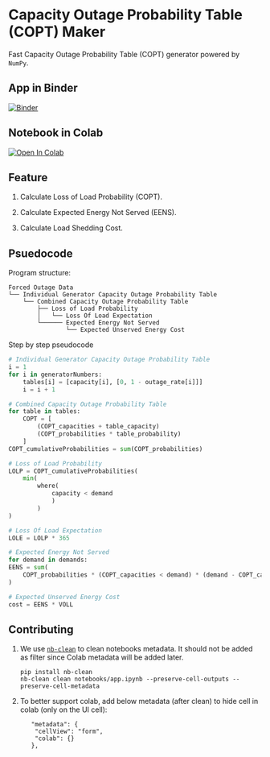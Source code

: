 # Capacity Outage Probability Table (COPT) Maker

Fast Capacity Outage Probability Table (COPT) generator powered by `NumPy`.

## App in Binder

[![Binder](https://mybinder.org/badge_logo.svg)](https://mybinder.org/v2/gh/yasirroni/copt/HEAD?urlpath=voila%2Frender%2Fnotebooks%2Fapp.ipynb)

## Notebook in Colab

[![Open In Colab](https://colab.research.google.com/assets/colab-badge.svg)](https://colab.research.google.com/github/yasirroni/copt/blob/main/notebooks/app.ipynb)

## Feature

1. Calculate Loss of Load Probability (COPT).

1. Calculate Expected Energy Not Served (EENS).

1. Calculate Load Shedding Cost.

## Psuedocode

Program structure:

```plaintext
Forced Outage Data
└── Individual Generator Capacity Outage Probability Table
    └── Combined Capacity Outage Probability Table
        ├── Loss of Load Probability
        │   └── Loss Of Load Expectation
        └────── Expected Energy Not Served
                └── Expected Unserved Energy Cost
```

Step by step pseudocode

```python
# Individual Generator Capacity Outage Probability Table
i = 1
for i in generatorNumbers:
    tables[i] = [capacity[i], [0, 1 - outage_rate[i]]]
    i = i + 1

# Combined Capacity Outage Probability Table
for table in tables:
    COPT = [
        (COPT_capacities + table_capacity)
        (COPT_probabilities * table_probability)
    ]
COPT_cumulativeProbabilities = sum(COPT_probabilities)

# Loss of Load Probability
LOLP = COPT_cumulativeProbabilities(
    min(
        where(
            capacity < demand
            )
        )
)

# Loss Of Load Expectation
LOLE = LOLP * 365

# Expected Energy Not Served
for demand in demands:
EENS = sum(
    COPT_probabilities * (COPT_capacities < demand) * (demand - COPT_capacities)
)

# Expected Unserved Energy Cost
cost = EENS * VOLL
```

## Contributing

1. We use [`nb-clean`](https://github.com/srstevenson/nb-clean) to clean notebooks metadata. It should not be added as filter since Colab metadata will be added later.

    ```shell
    pip install nb-clean
    nb-clean clean notebooks/app.ipynb --preserve-cell-outputs --preserve-cell-metadata
    ```

1. To better support colab, add below metadata (after clean) to hide cell in colab (only on the UI cell):

    ```shell
       "metadata": {
        "cellView": "form",
        "colab": {}
       },
    ```
